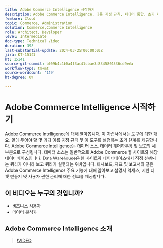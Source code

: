 ```yaml
---
title: Adobe Commerce Intelligence 시작하기
description: Adobe Commerce Intelligence, 이름 지정 규칙, 데이터 통합, 초기 대시보드 설정, 데이터 소스, 데이터 웨어하우징, 보고 및 사용자 관리에 대해 알아봅니다.
feature: Cloud
topic: Commerce, Administration
solution: Commerce,Commerce Intelligence
role: Architect, Developer
level: Intermediate
doc-type: Technical Video
duration: 398
last-substantial-update: 2024-03-25T00:00:00Z
jira: KT-15141
kt: 15141
source-git-commit: bf09b4c1b0a4f3ac41cbae3a8345801536cd9eda
workflow-type: tm+mt
source-wordcount: '149'
ht-degree: 0%

---
```



# Adobe Commerce Intelligence 시작하기

Adobe Commerce Intelligence에 대해 알아봅니다. 이 자습서에서는 도구에 대한 개요, 알아 두어야 할 몇 가지 이름 지정 규칙 및 이 도구를 설정하는 초기 단계를 제공합니다. Adobe Commerce Intelligence는 데이터 소스, 데이터 웨어하우징 및 보고의 세 부분으로 구성됩니다. &#x200B;데이터 소스는 일반적으로 Adobe Commerce 웹 사이트와 해당 데이터베이스입니다. &#x200B;Data Warehouse은 웹 사이트의 데이터베이스에서 직접 실행되는 쿼리가 아니라 보고 쿼리가 실행되는 위치입니다. &#x200B;대시보드, 지표 및 보고서와 같은 &#x200B; Adobe Commerce Intelligence 주요 기능에 대해 알아보고 설명서 액세스, 지원 티켓 만들기 및 사용자 권한 관리에 대한 정보를 제공합니다.

## 이 비디오는 누구의 것입니까?

- 비즈니스 사용자
- 데이터 분석가

## Adobe Commerce Intelligence 소개

>[!VIDEO](https://video.tv.adobe.com/v/3428024?learn=on)

